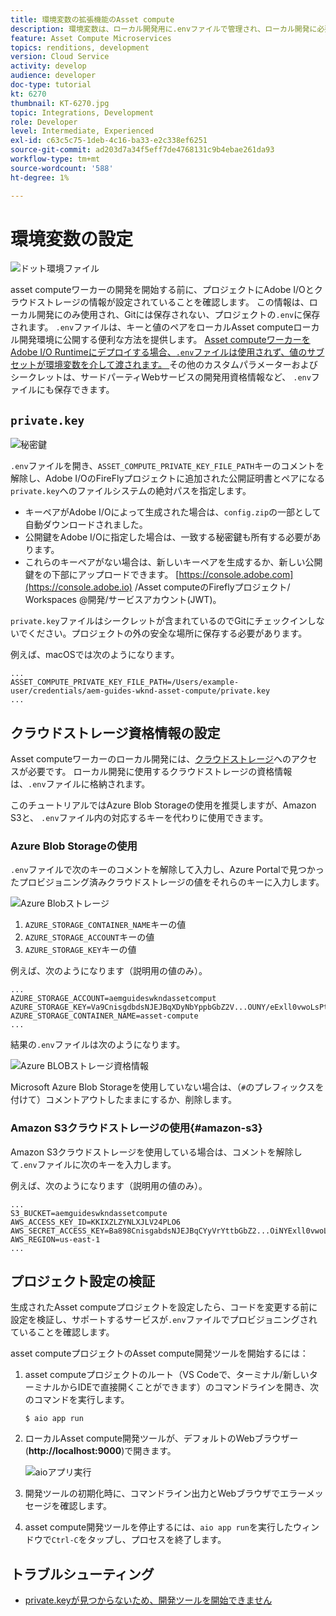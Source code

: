 ```yaml
---
title: 環境変数の拡張機能のAsset compute
description: 環境変数は、ローカル開発用に.envファイルで管理され、ローカル開発に必要なAdobe I/O資格情報とクラウドストレージ資格情報を提供するために使用されます。
feature: Asset Compute Microservices
topics: renditions, development
version: Cloud Service
activity: develop
audience: developer
doc-type: tutorial
kt: 6270
thumbnail: KT-6270.jpg
topic: Integrations, Development
role: Developer
level: Intermediate, Experienced
exl-id: c63c5c75-1deb-4c16-ba33-e2c338ef6251
source-git-commit: ad203d7a34f5eff7de4768131c9b4ebae261da93
workflow-type: tm+mt
source-wordcount: '588'
ht-degree: 1%

---
```


#  環境変数の設定

![ドット環境ファイル](assets/environment-variables/dot-env-file.png)

asset computeワーカーの開発を開始する前に、プロジェクトにAdobe I/Oとクラウドストレージの情報が設定されていることを確認します。 この情報は、ローカル開発にのみ使用され、Gitには保存されない、プロジェクトの`.env`に保存されます。 `.env`ファイルは、キーと値のペアをローカルAsset computeローカル開発環境に公開する便利な方法を提供します。 [Asset computeワーカーをAdobe I/O Runtimeにデプロイする場合、`.env`ファイルは使用されず、値のサブセットが環境変数を介して渡されます。 ](../deploy/runtime.md)その他のカスタムパラメーターおよびシークレットは、サードパーティWebサービスの開発用資格情報など、 `.env`ファイルにも保存できます。

## `private.key`

![秘密鍵](assets/environment-variables/private-key.png)

`.env`ファイルを開き、`ASSET_COMPUTE_PRIVATE_KEY_FILE_PATH`キーのコメントを解除し、Adobe I/OのFireFlyプロジェクトに追加された公開証明書とペアになる`private.key`へのファイルシステムの絶対パスを指定します。

+ キーペアがAdobe I/Oによって生成された場合は、`config.zip`の一部として自動ダウンロードされました。
+ 公開鍵をAdobe I/Oに指定した場合は、一致する秘密鍵も所有する必要があります。
+ これらのキーペアがない場合は、新しいキーペアを生成するか、新しい公開鍵をの下部にアップロードできます。
   [https://console.adobe.com](https://console.adobe.io) /Asset computeのFireflyプロジェクト/ Workspaces @開発/サービスアカウント(JWT)。

`private.key`ファイルはシークレットが含まれているのでGitにチェックインしないでください。プロジェクトの外の安全な場所に保存する必要があります。

例えば、macOSでは次のようになります。

```
...
ASSET_COMPUTE_PRIVATE_KEY_FILE_PATH=/Users/example-user/credentials/aem-guides-wknd-asset-compute/private.key
...
```

## クラウドストレージ資格情報の設定

Asset computeワーカーのローカル開発には、[クラウドストレージ](../set-up/accounts-and-services.md#cloud-storage)へのアクセスが必要です。 ローカル開発に使用するクラウドストレージの資格情報は、`.env`ファイルに格納されます。

このチュートリアルではAzure Blob Storageの使用を推奨しますが、Amazon S3と、 `.env`ファイル内の対応するキーを代わりに使用できます。

### Azure Blob Storageの使用

`.env`ファイルで次のキーのコメントを解除して入力し、Azure Portalで見つかったプロビジョニング済みクラウドストレージの値をそれらのキーに入力します。

![Azure Blobストレージ](./assets/environment-variables/azure-portal-credentials.png)

1. `AZURE_STORAGE_CONTAINER_NAME`キーの値
1. `AZURE_STORAGE_ACCOUNT`キーの値
1. `AZURE_STORAGE_KEY`キーの値

例えば、次のようになります（説明用の値のみ）。

```
...
AZURE_STORAGE_ACCOUNT=aemguideswkndassetcomput
AZURE_STORAGE_KEY=Va9CnisgdbdsNJEJBqXDyNbYppbGbZ2V...OUNY/eExll0vwoLsPt/OvbM+B7pkUdpEe7zJhg==
AZURE_STORAGE_CONTAINER_NAME=asset-compute
...
```

結果の`.env`ファイルは次のようになります。

![Azure BLOBストレージ資格情報](assets/environment-variables/cloud-storage-credentials.png)

Microsoft Azure Blob Storageを使用していない場合は、（`#`のプレフィックスを付けて）コメントアウトしたままにするか、削除します。

### Amazon S3クラウドストレージの使用{#amazon-s3}

Amazon S3クラウドストレージを使用している場合は、コメントを解除して`.env`ファイルに次のキーを入力します。

例えば、次のようになります（説明用の値のみ）。

```
...
S3_BUCKET=aemguideswkndassetcompute
AWS_ACCESS_KEY_ID=KKIXZLZYNLXJLV24PLO6
AWS_SECRET_ACCESS_KEY=Ba898CnisgabdsNJEJBqCYyVrYttbGbZ2...OiNYExll0vwoLsPtOv
AWS_REGION=us-east-1
...
```

## プロジェクト設定の検証

生成されたAsset computeプロジェクトを設定したら、コードを変更する前に設定を検証し、サポートするサービスが`.env`ファイルでプロビジョニングされていることを確認します。

asset computeプロジェクトのAsset compute開発ツールを開始するには：

1. asset computeプロジェクトのルート（VS Codeで、ターミナル/新しいターミナルからIDEで直接開くことができます）のコマンドラインを開き、次のコマンドを実行します。

   ```
   $ aio app run
   ```

1. ローカルAsset compute開発ツールが、デフォルトのWebブラウザー(__http://localhost:9000__)で開きます。

   ![aioアプリ実行](assets/environment-variables/aio-app-run.png)

1. 開発ツールの初期化時に、コマンドライン出力とWebブラウザでエラーメッセージを確認します。
1. asset compute開発ツールを停止するには、`aio app run`を実行したウィンドウで`Ctrl-C`をタップし、プロセスを終了します。

## トラブルシューティング

+ [private.keyが見つからないため、開発ツールを開始できません](../troubleshooting.md#missing-private-key)
